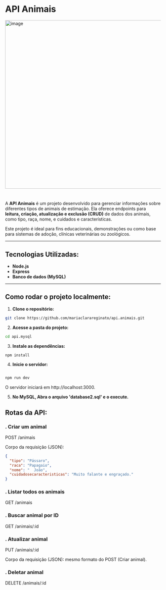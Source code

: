 # API Animais
<img width="1006" height="544" alt="image" src="https://github.com/user-attachments/assets/00c47a0d-1161-45c6-8035-ebdadc1805cd" />




#

A **API Animais** é um projeto desenvolvido para gerenciar informações sobre diferentes tipos de animais de estimação. Ela oferece endpoints para **leitura, criação, atualização e exclusão (CRUD)** de dados dos animais, como tipo, raça, nome, e cuidados e características.

Este projeto é ideal
para fins educacionais, demonstrações ou como base para sistemas de adoção, clínicas veterinárias ou zoológicos.

---

## Tecnologias Utilizadas:

- **Node.js**
- **Express**
- **Banco de dados (MySQL)**


---

## Como rodar o projeto localmente:

1. **Clone o repositório:**

```bash
git clone https://github.com/mariaclarareginato/api.animais.git
```

2. **Acesse a pasta do projeto:**

```bash
cd api.mysql
```


3. **Instale as dependências:**

```bash
npm install
```



4. **Inicie o servidor:**

```bash

npm run dev
```

O servidor iniciará em http://localhost:3000.


5. **No MySQL, Abra o arquivo 'database2.sql' e o execute.**


## Rotas da API:


### . Criar um animal

POST /animais

Corpo da requisição (JSON):

```json
{
  "tipo": "Pássaro",
  "raca": "Papagaio",
  "nome": "  João",
  "cuidadosecaracteristicas": "Muito falante e engraçado."  
}

```

### . Listar todos os animais

GET /animais


### . Buscar animal por ID


GET /animais/:id


### . Atualizar animal

PUT /animais/:id

Corpo da requisição (JSON): mesmo formato do POST (Criar animal).

### . Deletar animal

DELETE /animais/:id

